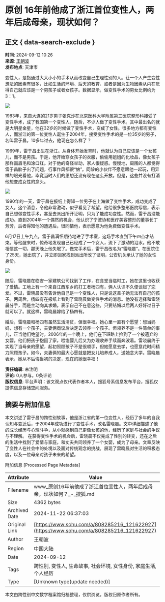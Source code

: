 # 原创 16年前他成了浙江首位变性人，两年后成母亲，现状如何？

## 正文 { data-search-exclude }


**时间**: 2024-09-12 10:26  
**来源**: [王朝波](https://www.sohu.com/a/808285216_121622927?spm=smpc.content-abroad.content.1.1732257363865RDtNm4s)  
**发布地点**: 天津市  

变性人，是指通过大大小小的手术从而改变自己生理性别的人。让一个人产生变性想法的因素有很多，比如生活的环境、后天的教育，或者是因为生物因素从内在觉得自己就应该是一个男孩子或者女孩子。数据显示，做变性手术的男女比例约为3：1。

![](https://q4.itc.cn/q_70/images01/20240912/d9baba7160ef473a8cdcc2c17ee69493.jpeg)

1983年，来自大连的21岁男子张克沙在北京医科大学附属第三医院整形科接受了变性手术，成了我国第一个变性人。随后，不少人做了变性手术。其中最出名的就是大明星金星，他在32岁的时候做了变性手术，变成了女性。很多地方都有变性人，而浙江的第一位变性人诞生于2004年，接受变性手术的是一位35岁的男子，名叫雷于昌。10多年过去，他现在怎么样了？

1969年，雷于昌出生在浙江。从身体开始发育时，他就认为自己应该是一个女孩儿，而不是男孩。于是，他开始穿女孩子的衣服，偷偷用姐姐的化妆品，像女孩子那样画眉毛和涂口红。对于他的奇怪举动，家人很疑惑。慢慢地，周围的人都觉得雷于昌脑子出了问题，行事作风都很“娘”。同龄的小伙伴不愿意跟他一起玩，用异样的眼光看他，毕竟当时人们的思想还没有现在这么开放。但是，这些并没有打消他想变成女性的念头。

![](https://q0.itc.cn/q_70/images01/20240912/02e9fe3cbfbf46ac9cc26208a13479e4.jpeg)

1990年的一天，雷于昌在报纸上得知一位男子在上海做了变性手术，成功变成了女人。这个消息，令他非常激动，似乎看见了希望。他给很多整形医院写信，表示自己想做变性手术，甚至去派出所开证明，只为了能成功变性。然而，雷于昌没能成功。直到2004年一个偶然的机会，他认识了宁波协和医疗美容整形的董事长丁芳芳，后者得知他的遭遇后，很同情他，表示愿意为他免费做变性手术。

6月17日上午九点，雷于昌满怀期待地进了手术室，这场手术直到下午四点才结束。等他醒来时，惊奇地发现自己已经成了一个女人，流下了激动的泪水。他不敢相信这一切，那天晚上他失眠了。做完手术后，雷于昌改名为“雷晓晨”。在医院住了25天，她出院了，并立即回家找到派出所改了证明，公安机关承认了她的女性身份。

![](https://q2.itc.cn/q_70/images01/20240912/334b41a66369415199e79ce20ce21d99.jpeg)

随后，雷晓晨在临安一家建筑公司找到了工作，在食堂当临时工，她在这里也收获了爱情。工地上有一个来自江西东乡的打工者杨四有，俩人认识不久便谈起了恋爱。不过，雷晓晨没有告诉他自己是一个变性人，只是说这辈子她无法有自己的孩子。两周后，杨四有在报纸上看到了雷晓晨做变性手术的消息。他没有选择和雷晓晨分手，而是主动向其求婚，表示自己不在意这些，只要结婚以后两人好好过日子就可以了。就这样，雷晓晨嫁给了杨四有。

婚后，雷晓晨和杨四有虽然生活清贫，但很幸福。她心里一直有个愿望：想当妈妈，想有一个孩子，夫妻俩商议后决定去领养一个孩子。但领养不是一件简单的事儿，正当他们绝望时，2006年的一个晚上，他们在下班路上捡到了一个被遗弃的女婴。他们把孩子抱回了家，喂饱婴儿后又为办理收养手续而奔波着。雷晓晨终于实现了当母亲的愿望，起初照顾孩子不是很顺手，但她愿意去学，也愿意花时间精力照顾孩子。如今，夫妻俩的最大心愿就是把女儿培养成人，送她念大学。雷晓晨表示，她从不后悔当初的决定，现在的她很幸福！

**责任编辑**: 未注明  
**评论**: 0人参与，0条评论  
**版权信息**: 平台声明：该文观点仅代表作者本人，搜狐号系信息发布平台，搜狐仅提供信息存储空间服务。

## 摘要与附加信息

<!-- tcd_abstract -->
本文讲述了雷于昌的跨性别故事，他是浙江省的第一位变性人，经历了多年的自我认知与变迁后，于2004年成功进行了变性手术，改名雷晓晨。文中详细描述了他的成长经历与心理斗争，从小就感到自己更像女孩的他，经历了家庭与社会的争议与不理解。 在获得变性手术的机会后，雷晓晨不仅完成了性别的转变，还在之后的生活中找到了爱情与家庭，和丈夫共同领养了一个女婴，成为了母亲。文章反映了变性人在社会中的处境以及面对传统观念的挑战，展现了雷晓晨对生活的积极态度，以及一位母亲对孩子未来的希望。
<!-- tcd_abstract_end -->

附加信息 [Processed Page Metadata]

| Attribute       | Value                                  |
|-----------------|----------------------------------------|
| Filename        | www_原创16年前他成了浙江首位变性人，两年后成母亲，现状如何？_-_搜狐.md                             |
| Size            | 4362 bytes                           |
| Archived Date   | 2024-11-22 06:37:03                             |
| Original Link   | [https://www.sohu.com/a/808285216_121622927](https://www.sohu.com/a/808285216_121622927)                       |
| Author          | 王朝波                               |
| Region          | 中国大陆                               |
| Date            | 2024-09-12                                 |
| Tags            | 跨性别, 变性人, 生命故事, 社会环境, 女性身份, 家庭生活, 个人经历                                 |
| Type            | [Unknown type(update needed)]                                 |
<!-- tcd_table_end -->

本文由跨性别中文数字档案馆归档整理，仅供浏览。版权归原作者所有。

